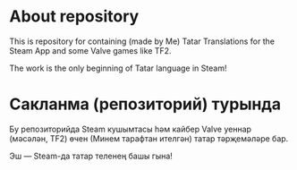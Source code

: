 # About repository
This is repository for containing (made by Me) Tatar Translations for the Steam App and some Valve games like TF2.

The work is the only beginning of Tatar language in Steam!


# Сакланма (репозиторий) турында
Бу репозиторийда Steam кушымтасы һәм кайбер Valve уеннар (мәсәлән, TF2) өчен (Минем тарафтан ителгән) татар тәрҗемәләре бар.

Эш — Steam-да татар теленең башы гына!
